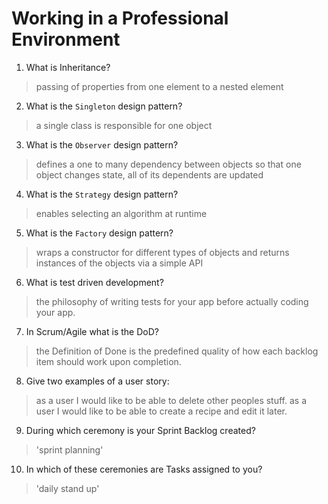 # Working in a Professional Environment
01. What is Inheritance?

> passing of properties from one element to a nested element 

02. What is the `Singleton` design pattern?

> a single class is responsible for one object

03. What is the `Observer` design pattern?

> defines a one to many dependency between objects so that one object changes state, all of its dependents are updated

04. What is the `Strategy` design pattern?

> enables selecting an algorithm at runtime

05. What is the `Factory` design pattern?

> wraps a constructor for different types of objects and returns instances of the objects via a simple API

06. What is test driven development?

> the philosophy of writing tests for your app before actually coding your app.

07. In Scrum/Agile what is the DoD?

> the Definition of Done is the predefined quality of how each backlog item should work upon completion.

08. Give two examples of a user story:

>   as a user I would like to be able to delete other peoples stuff.
    as a user I would like to be able to create a recipe and edit it later.

09. During which ceremony is your Sprint Backlog created?

> 'sprint planning'

10. In which of these ceremonies are Tasks assigned to you?

> 'daily stand up'
